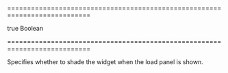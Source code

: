 ===========================================================================
<!--default-->true<!--/default-->
<!--type-->Boolean<!--/type-->
===========================================================================

<!--shortDescription-->
Specifies whether to shade the widget when the load panel is shown.
<!--/shortDescription-->

<!--fullDescription-->

<!--/fullDescription-->
